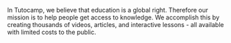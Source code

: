 In Tutocamp, we believe that education is a global right. Therefore our mission is to help people get access to knowledge. We accomplish this by creating thousands of videos, articles, and interactive lessons - all available with limited costs to the public.
